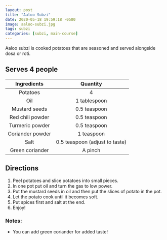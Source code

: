 ```yaml
---
layout: post
title: "Aaloo Subzi"
date: 2020-05-18 19:59:18 -0500
image: aaloo-subzi.jpg
tags: subzi
categories: [subzi, main-course]
---
```


Aaloo subzi is cooked potatoes that are seasoned and served alongside dosa or roti.

## Serves 4 people

|    Ingredients   |            Quantity            |
|:----------------:|:------------------------------:|
|     Potatoes     |                4               |
|        Oil       |          1 tablespoon          |
|   Mustard seeds  |          0.5 teaspoon          |
| Red chili powder |          0.5 teaspoon          |
|  Turmeric powder |          0.5 teaspoon          |
| Coriander powder |           1 teaspoon           |
|       Salt       | 0.5 teaspoon (adjust to taste) |
|  Green coriander |             A pinch            |

## Directions

1.	Peel potatoes and slice potatoes into small pieces.
2.	In one pot put oil and turn the gas to low power.
3.	Put the mustard seeds in oil and then put the slices of potato in the pot.
4.	Let the potato cook until it becomes soft.
5.	Put spices first and salt at the end.
6.	Enjoy!

### Notes:

* You can add green coriander for added taste!

